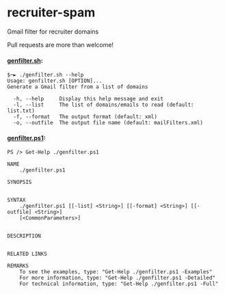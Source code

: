 # recruiter-spam
Gmail filter for recruiter domains

Pull requests are more than welcome!

#### [genfilter.sh](genfilter.sh):
```
$─► ./genfilter.sh --help
Usage: genfilter.sh [OPTION]...
Generate a Gmail filter from a list of domains

  -h, --help     Display this help message and exit
  -l, --list     The list of domains/emails to read (default: list.txt)
  -f, --format   The output format (default: xml)
  -o, --outfile  The output file name (default: mailFilters.xml)

```

#### [genfilter.ps1](genfilter.ps1):
```
PS /> Get-Help ./genfilter.ps1

NAME
    ./genfilter.ps1

SYNOPSIS


SYNTAX
    ./genfilter.ps1 [[-list] <String>] [[-format] <String>] [[-outfile] <String>]
    [<CommonParameters>]


DESCRIPTION


RELATED LINKS

REMARKS
    To see the examples, type: "Get-Help ./genfilter.ps1 -Examples"
    For more information, type: "Get-Help ./genfilter.ps1 -Detailed"
    For technical information, type: "Get-Help ./genfilter.ps1 -Full"
```
